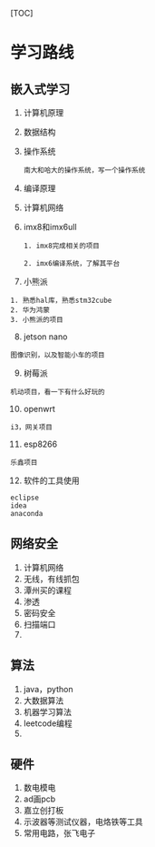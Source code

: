 

[TOC]



# 学习路线

##  嵌入式学习

1. 计算机原理

2. 数据结构

3. 操作系统 

   ```
   南大和哈大的操作系统，写一个操作系统
   ```

   

4. 编译原理

5. 计算机网络

6. imx8和imx6ull

   ```
   1. imx8完成相关的项目
   
   2. imx6编译系统，了解其平台
   
   ```

7. 小熊派

```
1. 熟悉hal库，熟悉stm32cube
2. 华为鸿蒙
3. 小熊派的项目
```

8. jetson nano

```
图像识别，以及智能小车的项目
```



9. 树莓派

```
机动项目，看一下有什么好玩的
```

10. openwrt 

```
i3，网关项目
```



11. esp8266

```
乐鑫项目
```

12. 软件的工具使用

```
eclipse
idea
anaconda

```



## 网络安全

1. 计算机网络
2. 无线，有线抓包
3. 潭州买的课程
4. 渗透
5. 密码安全
6. 扫描端口
7. 

## 算法

1. java，python
2. 大数据算法
3. 机器学习算法
4. leetcode编程
5. 



## 硬件

1. 数电模电
2. ad画pcb
3. 嘉立创打板
4. 示波器等测试仪器，电烙铁等工具
5. 常用电路，张飞电子


